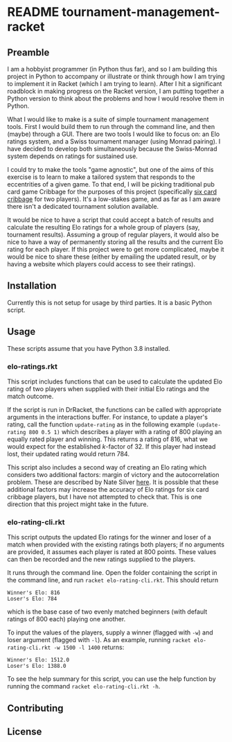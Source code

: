 # README tournament-management-racket

## Preamble

I am a hobbyist programmer (in Python thus far), and so I am building this project in Python to accompany or illustrate or think through how I am trying to implement it in Racket (which I am trying to learn). After I hit a significant roadblock in making progress on the Racket version, I am putting together a Python version to think about the problems and how I would resolve them in Python. 


What I would like to make is a suite of simple tournament management tools. First I would build them to run through the command line, and then (maybe) through a GUI. There are two tools I would like to focus on: an Elo ratings system, and a Swiss tournament manager (using Monrad pairing). I have decided to develop both simultaneously because the Swiss-Monrad system depends on ratings for sustained use. 


I could try to make the tools "game agnostic", but one of the aims of this exercise is to learn to make a tailored system that responds to the eccentrities of a given game. To that end, I will be picking traditional pub card game Cribbage for the purposes of this project (specifically [six card cribbage](https://www.pagat.com/adders/crib6.html) for two players). It's a low-stakes game, and as far as I am aware there isn't a dedicated tournament solution available.


It would be nice to have a script that could accept a batch of results and calculate the resulting Elo ratings for a whole group of players (say, tournament results). Assuming a group of regular players, it would also be nice to have a way of permanently storing all the results and the current Elo rating for each player. If this project were to get more complicated, maybe it would be nice to share these (either by emailing the updated result, or by having a website which players could access to see their ratings).


## Installation

Currently this is not setup for usage by third parties. It is a basic Python script.

## Usage

These scripts assume that you have Python 3.8 installed.

### elo-ratings.rkt 

This script includes functions that can be used to calculate the updated Elo rating of two players when supplied with their initial Elo ratings and the match outcome. 


If the script is run in DrRacket, the functions can be called with appropriate arguments in the interactions buffer. For instance, to update a player's rating, call the function `update-rating` as in the following example `(update-rating 800 0.5 1)` which describes a player with a rating of 800 playing an equally rated player and winning. This returns a rating of 816, what we would expect for the established *k*-factor of 32. If this player had instead lost, their updated rating would return 784.


This script also includes a second way of creating an Elo rating which considers two additional factors: margin of victory and the autocorrelation problem. These are described by Nate Silver [here](https://fivethirtyeight.com/features/introducing-nfl-elo-ratings/). It is possible that these additional factors may increase the accuracy of Elo ratings for six card cribbage players, but I have not attempted to check that. This is one direction that this project might take in the future.



### elo-rating-cli.rkt

This script outputs the updated Elo ratings for the winner and loser of a match when provided with the existing ratings both players; if no arguments are provided, it assumes each player is rated at 800 points.  These values can then be recorded and the new ratings supplied to the players. 


It runs through the command line. Open the folder containing the script in the command line, and run `racket elo-rating-cli.rkt`. This should return 

```
Winner's Elo: 816
Loser's Elo: 784 
``` 

which is the base case of two evenly matched beginners (with default ratings of 800 each) playing one another. 


To input the values of the players, supply a winner (flagged with `-w`) and loser argument (flagged with `-l`). As an example, running `racket elo-rating-cli.rkt -w 1500 -l 1400` returns:

```
Winner's Elo: 1512.0
Loser's Elo: 1388.0
``` 

To see the help summary for this script, you can use the help function by running the command `racket elo-rating-cli.rkt -h`.


## Contributing


## License

